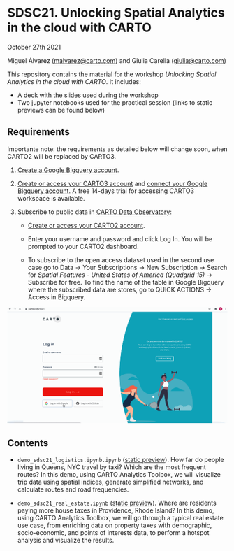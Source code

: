 # SDSC21. Unlocking Spatial Analytics in the cloud with CARTO

October 27th 2021

Miguel Álvarez (malvarez@carto.com) and Giulia Carella (giulia@carto.com)

This repository contains the material for the workshop *Unlocking Spatial Analytics in the cloud with CARTO*. It includes:

- A deck with the slides used during the workshop
- Two jupyter notebooks used for the practical session (links to static previews can be found below)

## Requirements

Importante note: the requirements as detailed below will change soon, when CARTO2 will be replaced by CARTO3.
  
1. [Create a Google Bigquery account](https://cloud.google.com/bigquery/).

2. [Create or access your CARTO3 account](https://app.carto.com/signup) and [connect your Google Bigquery account](https://docs.carto.com/carto-user-manual/connections/creating-a-connection/#connection-to-bigquery). A free 14-days trial for accessing CARTO3 workspace is available.

3. Subscribe to public data in [CARTO Data Observatory](https://carto.com/spatial-data-catalog/):

	- [Create or access your CARTO2 account](https://carto.com/login). 

	- Enter your username and password and click Log In. You will be prompted to your CARTO2 dashboard.

	- To subscribe to the open access dataset used in the second use case go to Data -> Your Subscriptions -> New Subscription -> Search for _Spatial Features - United States of America (Quadgrid 15)_ -> Subscribe for free. To find the name of the table in Google Bigquery where the subscribed data are stores, go to QUICK ACTIONS -> Access in Bigquery.

![](carto_access.gif)

## Contents

- `demo_sdsc21_logistics.ipynb.ipynb` ([static preview](https://nbviewer.org/github/CartoDB/research-public/blob/master/scsc21-workshop-analytics-toolbox/demo_sdsc21_logistics.ipynb)). How far do people living in Queens, NYC travel by taxi? Which are the most frequent routes? In this demo, using CARTO Analytics Toolbox, we will visualize trip data using spatial indices, generate simplified networks, and calculate routes and road frequencies.

- `demo_sdsc21_real_estate.ipynb` ([static preview](https://nbviewer.org/github/CartoDB/research-public/blob/master/scsc21-workshop-analytics-toolbox/demo_sdsc21_real_estate.ipynb)). Where are residents paying more house taxes in Providence, Rhode Island? In this demo, using CARTO Analytics Toolbox, we will go through a typical real estate use case, from enriching data on property taxes with demographic, socio-economic, and points of interests data, to perform a hotspot analysis and visualize the results.
